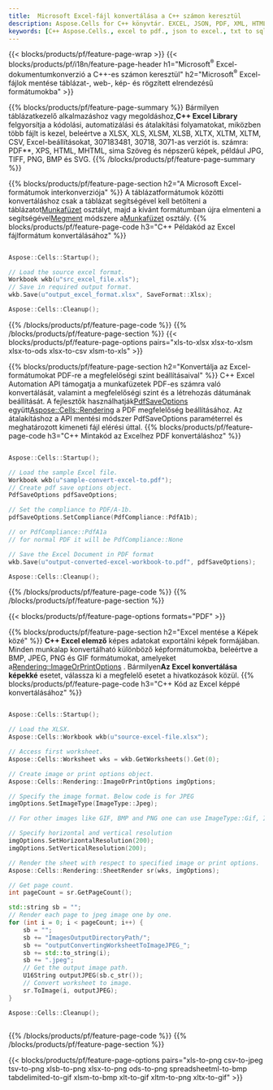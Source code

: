 ```yaml
---
title:  Microsoft Excel-fájl konvertálása a C++ számon keresztül
description: Aspose.Cells for C++ könyvtár. EXCEL, JSON, PDF, XML, HTML, TXT, TSV, CSV, SQL, JPG, PNG, PNG és több formátumú 3071 kód1 és több 3071-es formátumok.
keywords: [C++ Aspose.Cells., excel to pdf., json to excel., txt to sql., csv to json., json to pdf., xml to excel and Convert files between various formats in C++]
---
```

{{< blocks/products/pf/feature-page-wrap >}}
{{< blocks/products/pf/i18n/feature-page-header h1="Microsoft<sup>&reg;</sup> Excel-dokumentumkonverzió a C++-es számon keresztül" h2="Microsoft<sup>&reg;</sup> Excel-fájlok mentése táblázat-, web-, kép- és rögzített elrendezésű formátumokba" >}}

{{% blocks/products/pf/feature-page-summary %}}
 Bármilyen táblázatkezelő alkalmazáshoz vagy megoldáshoz,**C++ Excel Library** felgyorsítja a kódolási, automatizálási és átalakítási folyamatokat, miközben több fájlt is kezel, beleértve a XLSX, XLS, XLSM, XLSB, XLTX, XLTM, XLTM, CSV, Excel-beállításokat, 307183481, 30718, 3071-as verziót is. számra: PDF**, XPS, HTML, MHTML, sima Szöveg és népszerű képek, például JPG, TIFF, PNG, BMP és SVG.
{{% /blocks/products/pf/feature-page-summary %}}

{{% blocks/products/pf/feature-page-section h2="A Microsoft Excel-formátumok interkonverziója" %}}
 A táblázatformátumok közötti konvertáláshoz csak a táblázat segítségével kell betölteni a táblázatot[Munkafüzet](https://reference.aspose.com/cells/cpp/aspose.cells/workbook/) osztályt, majd a kívánt formátumban újra elmenteni a segítségével[Megment](https://reference.aspose.com/cells/cpp/aspose.cells/workbook/save/) módszere a[Munkafüzet](https://reference.aspose.com/cells/cpp/aspose.cells/workbook/) osztály.
{{% blocks/products/pf/feature-page-code h3="C++ Példakód az Excel fájlformátum konvertálásához" %}}

```cpp

Aspose::Cells::Startup();

// Load the source excel format.
Workbook wkb(u"src_excel_file.xls");
// Save in required output format.
wkb.Save(u"output_excel_format.xlsx", SaveFormat::Xlsx);

Aspose::Cells::Cleanup();

```
{{% /blocks/products/pf/feature-page-code %}}
{{% /blocks/products/pf/feature-page-section %}}
{{< blocks/products/pf/feature-page-options pairs="xls-to-xlsx xlsx-to-xlsm xlsx-to-ods xlsx-to-csv xlsm-to-xls" >}}


{{% blocks/products/pf/feature-page-section h2="Konvertálja az Excel-formátumokat PDF-re a megfelelőségi szint beállításaival" %}}
 C++ Excel Automation API támogatja a munkafüzetek PDF-es számra való konvertálását, valamint a megfelelőségi szint és a létrehozás dátumának beállítását. A fejlesztők használhatják[PdfSaveOptions](https://reference.aspose.com/cells/cpp/aspose.cells/pdfsaveoptions/) együtt[Aspose::Cells::Rendering](https://reference.aspose.com/cells/cpp/aspose.cells.rendering/) a PDF megfelelőség beállításához. Az átalakításhoz a API mentési módszer PdfSaveOptions paraméterrel és meghatározott kimeneti fájl elérési úttal.
{{% blocks/products/pf/feature-page-code h3="C++ Mintakód az Excelhez PDF konvertáláshoz" %}}

```cpp

Aspose::Cells::Startup();

// Load the sample Excel file.
Workbook wkb(u"sample-convert-excel-to.pdf");
// Create pdf save options object.
PdfSaveOptions pdfSaveOptions;

// Set the compliance to PDF/A-1b.
pdfSaveOptions.SetCompliance(PdfCompliance::PdfA1b);

// or PdfCompliance::PdfA1a
// for normal PDF it will be PdfCompliance::None

// Save the Excel Document in PDF format
wkb.Save(u"output-converted-excel-workbook-to.pdf", pdfSaveOptions);

Aspose::Cells::Cleanup();

```
{{% /blocks/products/pf/feature-page-code %}}
{{% /blocks/products/pf/feature-page-section %}}

{{< blocks/products/pf/feature-page-options formats="PDF" >}}

{{% blocks/products/pf/feature-page-section h2="Excel mentése a Képek közé" %}}
**C++ Excel elemző** képes adatokat exportálni képek formájában. Minden munkalap konvertálható különböző képformátumokba, beleértve a BMP, JPEG, PNG és GIF formátumokat, amelyeket a[Rendering::ImageOrPrintOptions](https://reference.aspose.com/cells/cpp/aspose.cells.rendering/imageorprintoptions/) . Bármilyen**Az Excel konvertálása képekké** esetet, válassza ki a megfelelő esetet a hivatkozások közül.
{{% blocks/products/pf/feature-page-code h3="C++ Kód az Excel képpé konvertálásához" %}}

```cpp

Aspose::Cells::Startup();

// Load the XLSX.
Aspose::Cells::Workbook wkb(u"source-excel-file.xlsx");

// Access first worksheet.
Aspose::Cells::Worksheet wks = wkb.GetWorksheets().Get(0);

// Create image or print options object.
Aspose::Cells::Rendering::ImageOrPrintOptions imgOptions;

// Specify the image format. Below code is for JPEG
imgOptions.SetImageType(ImageType::Jpeg);

// For other images like GIF, BMP and PNG one can use ImageType::Gif, ImageType::Bmp and ImageType::Png respectively 

// Specify horizontal and vertical resolution
imgOptions.SetHorizontalResolution(200);
imgOptions.SetVerticalResolution(200);

// Render the sheet with respect to specified image or print options.
Aspose::Cells::Rendering::SheetRender sr(wks, imgOptions);

// Get page count.
int pageCount = sr.GetPageCount();

std::string sb = "";
// Render each page to jpeg image one by one.
for (int i = 0; i < pageCount; i++) {
	sb = ""; 
	sb += "ImagesOutputDirectoryPath/";
	sb += "outputConvertingWorksheetToImageJPEG_";
	sb += std::to_string(i);
	sb += ".jpeg";
	// Get the output image path.
	U16String outputJPEG(sb.c_str());
	// Convert worksheet to image.
	sr.ToImage(i, outputJPEG);
}

Aspose::Cells::Cleanup();
	
```
{{% /blocks/products/pf/feature-page-code %}}
{{% /blocks/products/pf/feature-page-section %}}

{{< blocks/products/pf/feature-page-options pairs="xls-to-png csv-to-jpeg tsv-to-png xlsb-to-png xlsx-to-png ods-to-png spreadsheetml-to-bmp tabdelimited-to-gif xlsm-to-bmp xlt-to-gif xltm-to-png xltx-to-gif" >}}
